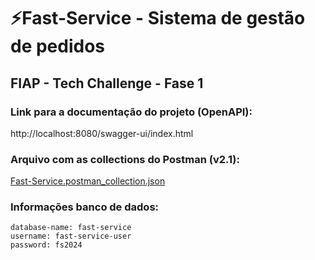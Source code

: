 # ⚡Fast-Service - Sistema de gestão de pedidos

## FIAP - Tech Challenge - Fase 1

### Link para a documentação do projeto (OpenAPI):
http://localhost:8080/swagger-ui/index.html

### Arquivo com as collections do Postman (v2.1):
[Fast-Service.postman_collection.json](Fast-Service.postman_collection.json)

### Informações banco de dados: 
    database-name: fast-service
    username: fast-service-user
    password: fs2024


